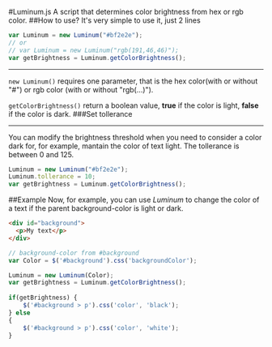 #Luminum.js
A script that determines color brightness from hex or rgb color.
##How to use?
It's very simple to use it, just 2 lines
```js
var Luminum = new Luminum("#bf2e2e");
// or
// var Luminum = new Luminum("rgb(191,46,46)");
var getBrightness = Luminum.getColorBrightness();
```
___
<code>new Luminum()</code> requires one parameter, that is the hex color(with or without "#") or rgb color (with or without "rgb(...)").

<code>getColorBrightness()</code> return a boolean value, <b>true</b> if the color is light, <b>false</b> if the color is dark.
###Set tollerance
___
You can modify the brightness threshold when you need to consider a color dark for, for example, mantain the color of text light. The tollerance is between 0 and 125.

```js
Luminum = new Luminum("#bf2e2e");
Luminum.tollerance = 10;
var getBrightness = Luminum.getColorBrightness();
```
##Example
Now, for example, you can use <i>Luminum</i> to change the color of a text if the parent background-color is light or dark.
```html
<div id="background">
  <p>My text</p>
</div>
```
```js
// background-color from #background
var Color = $('#background').css('backgroundColor');

Luminum = new Luminum(Color);
var getBrightness = Luminum.getColorBrightness();
  
if(getBrightness) {
	$('#background > p').css('color', 'black');
} else 
{
	$('#background > p').css('color', 'white');
}	
```
